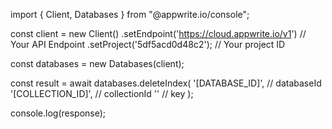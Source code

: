 import { Client, Databases } from "@appwrite.io/console";

const client = new Client()
    .setEndpoint('https://cloud.appwrite.io/v1') // Your API Endpoint
    .setProject('5df5acd0d48c2'); // Your project ID

const databases = new Databases(client);

const result = await databases.deleteIndex(
    '[DATABASE_ID]', // databaseId
    '[COLLECTION_ID]', // collectionId
    '' // key
);

console.log(response);
